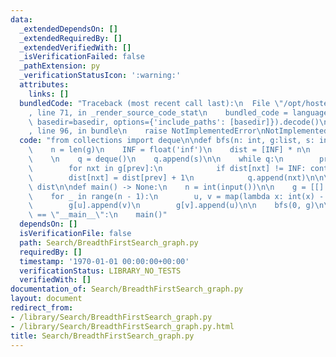 ```yaml
---
data:
  _extendedDependsOn: []
  _extendedRequiredBy: []
  _extendedVerifiedWith: []
  _isVerificationFailed: false
  _pathExtension: py
  _verificationStatusIcon: ':warning:'
  attributes:
    links: []
  bundledCode: "Traceback (most recent call last):\n  File \"/opt/hostedtoolcache/Python/3.10.6/x64/lib/python3.10/site-packages/onlinejudge_verify/documentation/build.py\"\
    , line 71, in _render_source_code_stat\n    bundled_code = language.bundle(stat.path,\
    \ basedir=basedir, options={'include_paths': [basedir]}).decode()\n  File \"/opt/hostedtoolcache/Python/3.10.6/x64/lib/python3.10/site-packages/onlinejudge_verify/languages/python.py\"\
    , line 96, in bundle\n    raise NotImplementedError\nNotImplementedError\n"
  code: "from collections import deque\n\ndef bfs(n: int, g:list, s: int) -> list:\n\
    \    n = len(g)\n    INF = float('inf')\n    dist = [INF] * n\n    dist[s] = 0\n\
    \    \n    q = deque()\n    q.append(s)\n\n    while q:\n        prev = q.popleft()\n\
    \        for nxt in g[prev]:\n            if dist[nxt] != INF: continue\n    \
    \        dist[nxt] = dist[prev] + 1\n            q.append(nxt)\n\n\n    return\
    \ dist\n\ndef main() -> None:\n    n = int(input())\n\n    g = [[] for _ in range(n)]\n\
    \    for _ in range(n - 1):\n        u, v = map(lambda x: int(x) - 1, input().split())\n\
    \        g[u].append(v)\n        g[v].append(u)\n\n    bfs(0, g)\n\n\n\nif __name__\
    \ == \"__main__\":\n    main()"
  dependsOn: []
  isVerificationFile: false
  path: Search/BreadthFirstSearch_graph.py
  requiredBy: []
  timestamp: '1970-01-01 00:00:00+00:00'
  verificationStatus: LIBRARY_NO_TESTS
  verifiedWith: []
documentation_of: Search/BreadthFirstSearch_graph.py
layout: document
redirect_from:
- /library/Search/BreadthFirstSearch_graph.py
- /library/Search/BreadthFirstSearch_graph.py.html
title: Search/BreadthFirstSearch_graph.py
---
```


